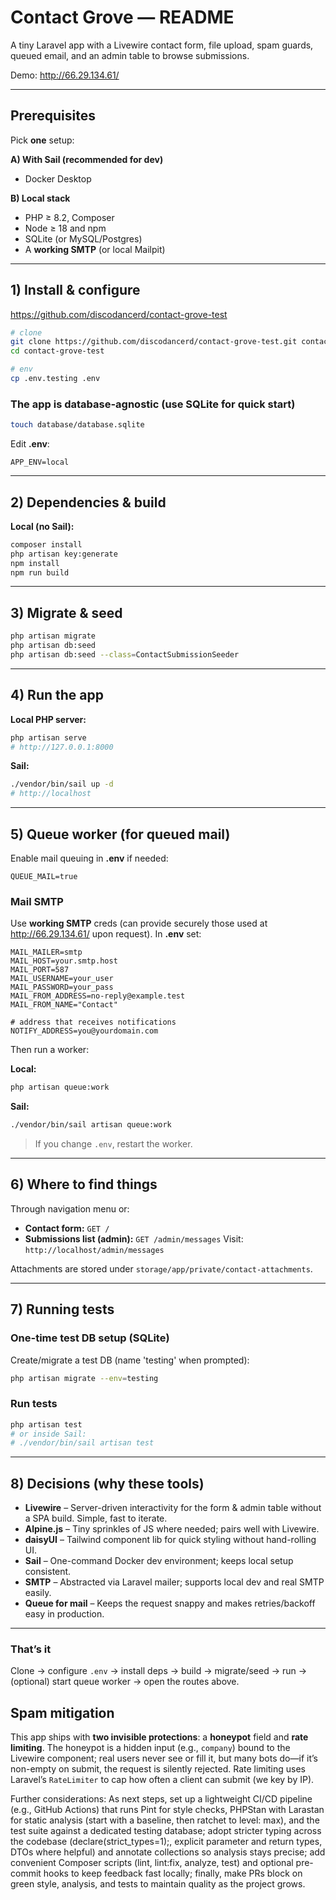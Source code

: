 # Contact Grove — README

A tiny Laravel app with a Livewire contact form, file upload, spam guards, queued email, and an admin table to browse submissions.

Demo: http://66.29.134.61/

---

## Prerequisites

Pick **one** setup:

**A) With Sail (recommended for dev)**

* Docker Desktop

**B) Local stack**

* PHP ≥ 8.2, Composer
* Node ≥ 18 and npm
* SQLite (or MySQL/Postgres)
* A **working SMTP** (or local Mailpit)

---

## 1) Install & configure
https://github.com/discodancerd/contact-grove-test

```bash
# clone
git clone https://github.com/discodancerd/contact-grove-test.git contact-grove-test
cd contact-grove-test

# env
cp .env.testing .env
```

### The app is database-agnostic (use SQLite for quick start)

```bash
touch database/database.sqlite
```

Edit **.env**:

```
APP_ENV=local
```


---

## 2) Dependencies & build

**Local (no Sail):**

```bash
composer install
php artisan key:generate
npm install
npm run build
```


---

## 3) Migrate & seed

```bash
php artisan migrate
php artisan db:seed
php artisan db:seed --class=ContactSubmissionSeeder
```

---

## 4) Run the app

**Local PHP server:**

```bash
php artisan serve
# http://127.0.0.1:8000
```

**Sail:**

```bash
./vendor/bin/sail up -d
# http://localhost
```

---

## 5) Queue worker (for queued mail)

Enable mail queuing in **.env** if needed:

```
QUEUE_MAIL=true
```

### Mail SMTP

Use **working SMTP** creds (can provide securely those used at http://66.29.134.61/ upon request). In **.env** set:

```
MAIL_MAILER=smtp
MAIL_HOST=your.smtp.host
MAIL_PORT=587
MAIL_USERNAME=your_user
MAIL_PASSWORD=your_pass
MAIL_FROM_ADDRESS=no-reply@example.test
MAIL_FROM_NAME="Contact"

# address that receives notifications
NOTIFY_ADDRESS=you@yourdomain.com
```

Then run a worker:

**Local:**

```bash
php artisan queue:work
```

**Sail:**

```bash
./vendor/bin/sail artisan queue:work
```

> If you change `.env`, restart the worker.

---

## 6) Where to find things

Through navigation menu or:

* **Contact form:** `GET /`
* **Submissions list (admin):** `GET /admin/messages`
  Visit: `http://localhost/admin/messages`

Attachments are stored under `storage/app/private/contact-attachments`.

---

## 7) Running tests

### One-time test DB setup (SQLite)

Create/migrate a test DB (name 'testing' when prompted):

```bash
php artisan migrate --env=testing
```


### Run tests

```bash
php artisan test
# or inside Sail:
# ./vendor/bin/sail artisan test
```

---

## 8) Decisions (why these tools)

* **Livewire** – Server-driven interactivity for the form & admin table without a SPA build. Simple, fast to iterate.
* **Alpine.js** – Tiny sprinkles of JS where needed; pairs well with Livewire.
* **daisyUI** – Tailwind component lib for quick styling without hand-rolling UI.
* **Sail** – One-command Docker dev environment; keeps local setup consistent.
* **SMTP** – Abstracted via Laravel mailer; supports local dev and real SMTP easily.
* **Queue for mail** – Keeps the request snappy and makes retries/backoff easy in production.


---

### That’s it

Clone → configure `.env` → install deps → build → migrate/seed → run → (optional) start queue worker → open the routes above.

## Spam mitigation

This app ships with **two invisible protections**: a **honeypot** field and **rate limiting**. The honeypot is a hidden input (e.g., `company`) bound to the Livewire component; real users never see or fill it, but many bots do—if it’s non-empty on submit, the request is silently rejected. Rate limiting uses Laravel’s `RateLimiter` to cap how often a client can submit (we key by IP).

Further considerations: As next steps, set up a lightweight CI/CD pipeline (e.g., GitHub Actions) that runs Pint for style checks, PHPStan with Larastan for static analysis (start with a baseline, then ratchet to level: max), and the test suite against a dedicated testing database; adopt stricter typing across the codebase (declare(strict_types=1);, explicit parameter and return types, DTOs where helpful) and annotate collections so analysis stays precise; add convenient Composer scripts (lint, lint:fix, analyze, test) and optional pre-commit hooks to keep feedback fast locally; finally, make PRs block on green style, analysis, and tests to maintain quality as the project grows.
